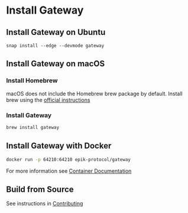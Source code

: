 # Install Gateway

## Install Gateway on Ubuntu

```text
snap install --edge --devmode gateway
```

## Install Gateway on macOS

### Install Homebrew

macOS does not include the Homebrew brew package by default. Install brew using the [official instructions](https://brew.sh/#install)

### Install Gateway

```bash
brew install gateway
```

## Install Gateway with Docker

```bash
docker run -p 64210:64210 epik-protocol/gateway
```

For more information see [Container Documentation](deployment/container.md)

## Build from Source

See instructions in [Contributing](getting-involved/contributing.md)

